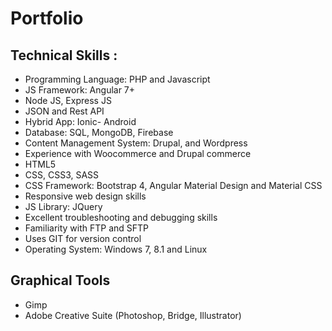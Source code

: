 # Portfolio

## Technical Skills :
- Programming Language: PHP and Javascript
- JS Framework: Angular 7+
- Node JS, Express JS
- JSON and Rest API
- Hybrid App: Ionic- Android
- Database: SQL, MongoDB, Firebase
- Content Management System: Drupal, and Wordpress
- Experience with Woocommerce and Drupal commerce
- HTML5
- CSS, CSS3, SASS
- CSS Framework: Bootstrap 4, Angular Material Design and Material CSS
- Responsive web design skills
- JS Library: JQuery
- Excellent troubleshooting and debugging skills
- Familiarity with FTP and SFTP
- Uses GIT for version control
- Operating System: Windows 7, 8.1 and Linux

## Graphical Tools
- Gimp
- Adobe Creative Suite (Photoshop, Bridge, Illustrator)
